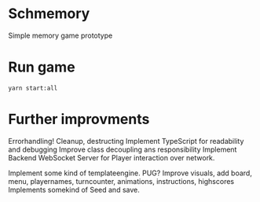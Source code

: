 # Schmemory
Simple memory game prototype

# Run game
`yarn start:all`

# Further improvments
Errorhandling!
Cleanup, destructing
Implement TypeScript for readability and debugging
Improve class decoupling ans responsibility
Implement Backend WebSocket Server for Player interaction over network.

Implement some kind of templateengine. PUG?
Improve visuals, add board, menu, playernames, turncounter, animations, instructions, highscores
Implements somekind of Seed and save.



